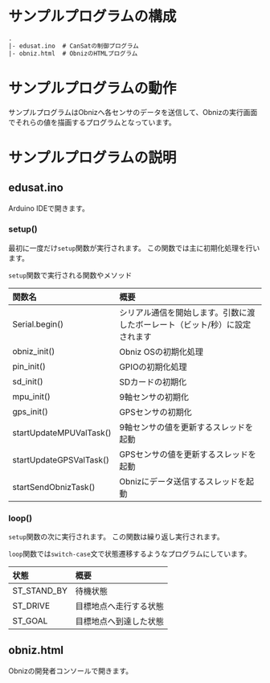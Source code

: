 # サンプルプログラムの構成

```txt
.
|- edusat.ino  # CanSatの制御プログラム
|- obniz.html  # ObnizのHTMLプログラム
```

# サンプルプログラムの動作

サンプルプログラムはObnizへ各センサのデータを送信して、Obnizの実行画面でそれらの値を描画するプログラムとなっています。

# サンプルプログラムの説明

## edusat.ino

Arduino IDEで開きます。

### setup()

最初に一度だけ`setup`関数が実行されます。
この関数では主に初期化処理を行います。

`setup`関数で実行される関数やメソッド

|関数名|概要|
|:---|:---|
|Serial.begin()|シリアル通信を開始します。引数に渡したボーレート（ビット/秒）に設定されます|
|obniz_init()|Obniz OSの初期化処理|
|pin_init()|GPIOの初期化処理|
|sd_init()|SDカードの初期化|
|mpu_init()|9軸センサの初期化|
|gps_init()|GPSセンサの初期化|
|startUpdateMPUValTask()|9軸センサの値を更新するスレッドを起動|
|startUpdateGPSValTask()|GPSセンサの値を更新するスレッドを起動|
|startSendObnizTask()|Obnizにデータ送信するスレッドを起動|

### loop()

`setup`関数の次に実行されます。
この関数は繰り返し実行されます。

`loop`関数では`switch-case`文で状態遷移するようなプログラムにしています。

|状態|概要|
|:---|:---|
|ST_STAND_BY|待機状態|
|ST_DRIVE|目標地点へ走行する状態|
|ST_GOAL|目標地点へ到達した状態|

## obniz.html

Obnizの開発者コンソールで開きます。
